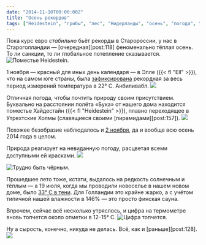 ```yaml
---
date: "2014-11-10T00:00:00Z"
title: "Осень рекордов"
tags: ["Heidestein", "грибы", "лес", "Нидерланды", "осень", "погода", "природа", "рекорд"]
---
```


Пока курс евро *стабильно* бьёт рекорды в Старороссии, у нас в Староголландии — [очередная][post:118] феноменально тёплая осень. То ли санкции, то ли глобальное потепление сказывается.
![](img:3.bp.blogspot.com/-FT_-_funYBI/VGD0HR2HkvI/AAAAAAAAf98/_DvNt9habOo/s1600/dsc06921.picasaweb.jpg:a "Поместье Heidestein.")

<!--more-->

1 ноября — красный для иных день календаря — в Элле ({{< fl "Ell" >}}), что на самом юге страны, была [зафиксирована](http://weerstatistieken.nl/ell/2014/november) рекордная за весь период измерений температура в 22° C. Анбиливабл.
![](img:1.bp.blogspot.com/-exY0KNFO9hI/VGD0JLYBshI/AAAAAAAAf-M/lcDkSJ81pmw/s1600/dsc06934.picasaweb.jpg:a)

Отличная погода, чтобы почтить природу своим присутствием. Буквально на расстоянии полёта «Бука» от нашего дома находится поместье Хайдестайн ({{< fl "Heidestein" >}}), плавно переходящее в Утрехтские Холмы (славящиеся своими [пирамидами][post:157]).
![](img:3.bp.blogspot.com/-m-HZbSn6z2w/VGD0OMNaXBI/AAAAAAAAf-0/zX50kixWkKY/s1600/dsc06956.picasaweb.jpg:a)

Похожее безобразие наблюдалось и [2 ноября](http://www.nieuws.nl/algemeen/20141102/Warmste-2-november-ooit), да и вообще всю осень 2014 года в целом.

Природа реагирует на невиданную погоду, расцветая всеми доступными ей красками.
![](img:4.bp.blogspot.com/-Cqj8_YsUZ-E/VGD0QQAOe_I/AAAAAAAAf_E/AYcUH2I_j5w/s1600/dsc07006.picasaweb.jpg:a)

![](img:4.bp.blogspot.com/-jEYYl2ThTSU/VGD0K7bpTII/AAAAAAAAf-c/aZ62QedNiy4/s1600/dsc06939.picasaweb.jpg:a "Трудно быть чёрным.")

Прошедшее лето тоже, кстати, выдалось на редкость солнечным и тёплым — а 19 июля, когда мы проводили новоселье в нашем новом доме, было [33° C в тени](http://weerstatistieken.nl/de-bilt/2014/juli). Для Голландии это крайне жарко, а с учётом типичной нашей влажности в 146% — это просто финская сауна.

Впрочем, сейчас всё несколько утряслось, и цифра на термометре вновь топчется около отметки в 12-15° C.
![](img:2.bp.blogspot.com/-TJECabdSAVY/VGDzgskAKtI/AAAAAAAAf5A/OYSHcyIf89s/s1600/dsc06852.picasaweb.jpg:a "Цифра топчется.")

Ну а сырость, конечно, никуда не делась. Всё, как и [раньше][post:128].
![](img:3.bp.blogspot.com/-ABmiZl5MylY/VGDzSCE7l_I/AAAAAAAAf3Y/i4jxQJSja6s/s1600/20141003_082858.picasaweb.jpg:a)
